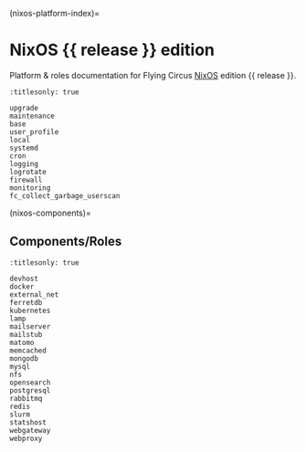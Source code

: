 (nixos-platform-index)=
# NixOS {{ release }} edition

Platform & roles documentation for Flying Circus [NixOS] edition
{{ release }}.

```{toctree}
:titlesonly: true

upgrade
maintenance
base
user_profile
local
systemd
cron
logging
logrotate
firewall
monitoring
fc_collect_garbage_userscan
```

(nixos-components)=

## Components/Roles

```{toctree}
:titlesonly: true

devhost
docker
external_net
ferretdb
kubernetes
lamp
mailserver
mailstub
matomo
memcached
mongodb
mysql
nfs
opensearch
postgresql
rabbitmq
redis
slurm
statshost
webgateway
webproxy
```

[nixos]: https://nixos.org
